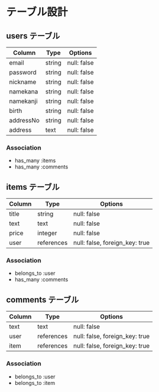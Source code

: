 # テーブル設計

## users テーブル

| Column    | Type   | Options     |
| --------- | ------ | ----------- |
| email     | string | null: false |
| password  | string | null: false |
| nickname  | string | null: false |
| namekana  | string | null: false | 
| namekanji | string | null: false |
| birth     | string | null: false |
| addressNo | string | null: false |
| address   | text   | null: false |

### Association

- has_many :items
- has_many :comments


## items テーブル

| Column     | Type       | Options                        |
| ---------- | ---------- | ------------------------------ |
| title      | string     | null: false                    | 
| text       | text       | null: false                    |
| price      | integer    | null: false                    |
| user       | references | null: false, foreign_key: true |

### Association

- belongs_to :user
- has_many :comments


## comments テーブル

| Column    | Type       | Options                        |
| --------- | ---------- | ------------------------------ |
| text      | text       | null: false                    |
| user      | references | null: false, foreign_key: true |
| item      | references | null: false, foreign_key: true |

### Association

- belongs_to :user
- belongs_to :item